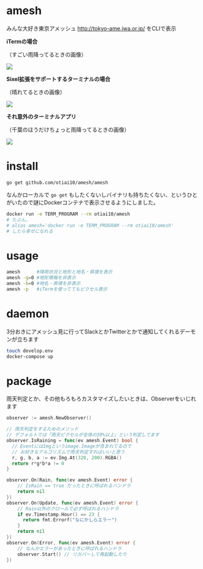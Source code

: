 amesh
==========

みんな大好き東京アメッシュ http://tokyo-ame.jwa.or.jp/
をCLIで表示

**iTermの場合**

（すごい雨降ってるときの画像）

![](https://user-images.githubusercontent.com/931554/39689648-8e8520b4-5212-11e8-87e2-b0bad05f530c.png)

**Sixel拡張をサポートするターミナルの場合**

（晴れてるときの画像）

![](https://user-images.githubusercontent.com/10111/39798686-7d505878-539c-11e8-8671-322f495824cb.png)

**それ意外のターミナルアプリ**

（千葉のほうだけちょっと雨降ってるときの画像）

![](https://cloud.githubusercontent.com/assets/931554/11038037/5940e5be-8744-11e5-94d9-4b0bc7b2f55f.png)

# install

```
go get github.com/otiai10/amesh/amesh
```

なんかローカルで `go get` もしたくないしバイナリも持ちたくない、というひとがいたので謎にDockerコンテナで表示させるようにしました。

```sh
docker run -e TERM_PROGRAM --rm otiai10/amesh
# たぶん、
# alias amesh='docker run -e TERM_PROGRAM --rm otiai10/amesh'
# したら幸せになれる
```

# usage

```sh
amesh      #降雨状況と地形と地名・県境を表示
amesh -g=0 #地形情報を非表示
amesh -b=0 #地名・県境を非表示
amesh -p   #iTermを使っててもピクセル表示
```

# daemon

3分おきにアメッシュ見に行ってSlackとかTwitterとかで通知してくれるデーモンが立ちます

```sh
touch develop.env
docker-compose up
```

# package

雨天判定とか、その他もろもろカスタマイズしたいときは、Observerをいじれます

```go
observer := amesh.NewObserver()

// 雨天判定をするためのメソッド
// デフォルトでは「雨天ピクセルが全体の30%以上」という判定してます
observer.IsRaining = func(ev amesh.Event) bool {
  // EventにはImgというimage.Imageが含まれてるので
  // お好きなアルゴリズムで雨天判定すればいいと思う
  r, g, b, a := ev.Img.At(320, 200).RGBA()
  return r*g*b*a != 0
}

observer.On(Rain, func(ev amesh.Event) error {
    // IsRain == true だったときに呼ばれるハンドラ
    return nil
})
observer.On(Update, func(ev amesh.Event) error {
    // Rain以外のクロールで必ず呼ばれるハンドラ
    if ev.Timestamp.Hour() == 23 {
      return fmt.Errorf("なにかしらエラー")
    }
    return nil
})
observer.On(Error, func(ev amesh.Event) error {
    // なんかエラーがあったときに呼ばれるハンドラ
    observer.Start() // リカバーして再起動したり
})

```
